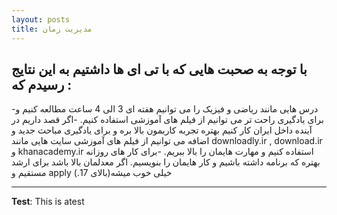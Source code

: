 ```yaml
---
layout: posts
title: مدیریت زمان
---
```


## با توجه به صحبت هایی که با تی ای ها داشتیم به این نتایج رسیدم که :
-درس هایی مانند ریاضی و فیزیک را می توانیم هفته ای 3 الی 4 ساعت مطالعه کنیم و برای یادگیری راحت تر می توانیم از  فیلم های آموزشی استفاده کنیم.
-اگر قصد داریم در آینده داخل ایران کار کنیم بهتره تجربه کاریمون بالا بره و برای یادگیری مباحث جدید و اضافه می توانیم از فیلم های آموزشی سایت هایی مانند downloadly.ir , download.ir و khanacademy.ir استفاده کنیم و مهارت هایمان را بالا ببریم.
-برای کار های روزانه بهتره که برنامه داشته باشیم و کار هایمان را بنویسیم.
اگر معدلمان بالا باشد برای ارشد مستقیم و  apply خیلی خوب میشه(بالای 17.)


---
**Test**: This is atest
